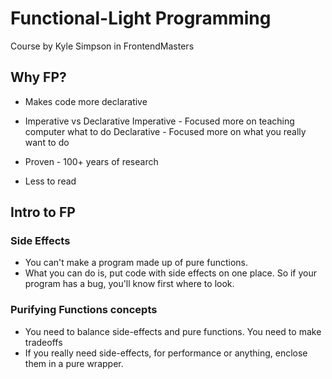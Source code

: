 # Functional-Light Programming

Course by Kyle Simpson in FrontendMasters

## Why FP?

- Makes code more declarative

- Imperative vs Declarative
  Imperative - Focused more on teaching computer what to do
  Declarative - Focused more on what you really want to do

- Proven - 100+ years of research
- Less to read

## Intro to FP

### Side Effects

- You can't make a program made up of pure functions.
- What you can do is, put code with side effects on one place. So if your program has a bug, you'll know first where to look.

### Purifying Functions concepts

- You need to balance side-effects and pure functions. You need to make tradeoffs
- If you really need side-effects, for performance or anything, enclose them in a pure wrapper.
